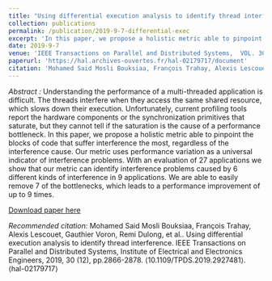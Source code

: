 ```yaml
---
title: "Using differential execution analysis to identify thread interference"
collection: publications
permalink: /publication/2019-9-7-differential-exec
excerpt: 'In this paper, we propose a holistic metric able to pinpoint the blocks of code that suffer interference the most, regardless of the interference cause. Our metric uses performance variation as a universal indicator of interference problems.'
date: 2019-9-7
venue: 'IEEE Transactions on Parallel and Distributed Systems,  VOL. 30,  NO. 12,  December 2019'
paperurl: 'https://hal.archives-ouvertes.fr/hal-02179717/document'
citation: 'Mohamed Said Mosli Bouksiaa, François Trahay, Alexis Lescouet, Gauthier Voron, Remi Dulong, et al.. Using differential execution analysis to identify thread interference. IEEE Transactions on Parallel and Distributed Systems, Institute of Electrical and Electronics Engineers, 2019, 30 (12), pp.2866-2878. ⟨10.1109/TPDS.2019.2927481⟩. ⟨hal-02179717⟩'
---
```


*Abstract :* Understanding the performance of a multi-threaded application is difficult. The threads interfere when they access the same shared resource, which slows down their execution. Unfortunately, current profiling tools report the hardware components or the synchronization primitives that saturate, but they cannot tell if the saturation is the cause of a performance bottleneck. In this paper, we propose a holistic metric able to pinpoint the blocks of code that suffer interference the most, regardless of the interference cause. Our metric uses performance variation as a universal indicator of interference problems. With an evaluation of 27 applications we show that our metric can identify interference problems caused by 6 different kinds of interference in 9 applications. We are able to easily remove 7 of the bottlenecks, which leads to a performance improvement of up to 9 times.

[Download paper here](https://hal.archives-ouvertes.fr/hal-02179717/document)

_Recommended citation:_ Mohamed Said Mosli Bouksiaa, François Trahay, Alexis Lescouet, Gauthier Voron, Remi Dulong, et al.. Using differential execution analysis to identify thread interference. IEEE Transactions on Parallel and Distributed Systems, Institute of Electrical and Electronics Engineers, 2019, 30 (12), pp.2866-2878. ⟨10.1109/TPDS.2019.2927481⟩. ⟨hal-02179717⟩

